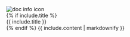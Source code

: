 <div class="info-banner">
    <img src="https://img.thingsboard.io/doc-info-icon.svg" alt="doc info icon">
    <div>
      {% if include.title %}
      <div class="info-title">{{ include.title }}</div>
      {% endif %}
      {{ include.content | markdownify }}
    </div>
</div>
